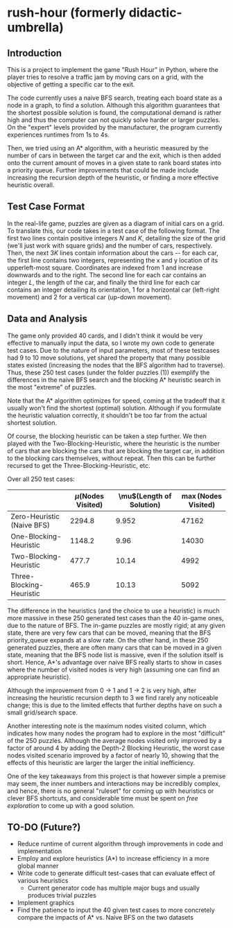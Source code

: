 # rush-hour (formerly didactic-umbrella)

## Introduction
This is a project to implement the game "Rush Hour" in Python, where the player tries to resolve a traffic jam by moving cars on a grid, with the objective of getting a specific car to the exit. 

The code currently uses a naive BFS search, treating each board state as a node in a graph, to find a solution. Although this algorithm guarantees that the shortest possible solution is found, the computational demand is rather high and thus the computer can not quickly solve harder or larger puzzles. On the "expert" levels provided by the manufacturer, the program currently experiences runtimes from 1s to 4s.

Then, we tried using an A* algorithm, with a heuristic measured by the number of cars in between the target car and the exit, which is then added onto the current amount of moves in a given state to rank board states into a priority queue. Further improvements that could be made include increasing the recursion depth of the heuristic, or finding a more effective heuristic overall.

## Test Case Format
In the real-life game, puzzles are given as a diagram of initial cars on a grid. To translate this, our code takes in a test case of the following format. The first two lines contain positive integers $N$ and $K,$ detailing the size of the grid (we'll just work with square grids) and the number of cars, respectively. Then, the next $3K$ lines contain information about the cars -- for each car, the first line contains two integers, representing the x and y location of its upperleft-most square. Coordinates are indexed from 1 and increase downwards and to the right. The second line for each car contains an integer $L,$ the length of the car, and finally the third line for each car contains an integer detailing its orientation, 1 for a horizontal car (left-right movement) and 2 for a vertical car (up-down movement).

## Data and Analysis
The game only provided 40 cards, and I didn't think it would be very effective to manually input the data, so I wrote my own code to generate test cases. Due to the nature of input parameters, most of these testcases had 9 to 10 move solutions, yet shared the property that many possible states existed (increasing the nodes that the BFS algorithm had to traverse). Thus, these 250 test cases (under the folder puzzles (1)) exemplify the differences in the naive BFS search and the blocking A* heuristic search in the most "extreme" of puzzles.

Note that the A* algorithm optimizes for speed, coming at the tradeoff that it usually won't find the shortest (optimal) solution. Although if you formulate the heuristic valuation correctly, it shouldn't be too far from the actual shortest solution.

Of course, the blocking heuristic can be taken a step further. We then played with the Two-Blocking-Heuristic, where the heuristic is the number of cars that are blocking the cars that are blocking the target car, in addition to the blocking cars themselves, without repeat. Then this can be further recursed to get the Three-Blocking-Heuristic, etc.

Over all 250 test cases:


|    | $\mu$(Nodes Visited)  | \mu$(Length of Solution) | $\max$(Nodes Visited) |
|--- | --- | --- | --- |
|Zero-Heuristic (Naive BFS) | 2294.8 | 9.952 | 47162 |
|One-Blocking-Heuristic | 1148.2 | 9.96 | 14030 |
|Two-Blocking-Heuristic | 477.7 | 10.14 | 4992 |
|Three-Blocking-Heuristic | 465.9 | 10.13 | 5092 |

The difference in the heuristics (and the choice to use a heuristic) is much more massive in these 250 generated test cases than the 40 in-game ones, due to the nature of BFS. The in-game puzzles are mostly rigid; at any given state, there are very few cars that can be moved, meaning that the BFS priority_queue expands at a slow rate. On the other hand, in these 250 generated puzzles, there are often many cars that can be moved in a given state, meaning that the BFS node list is massive, even if the solution itself is short. Hence, A*'s advantage over naive BFS really starts to show in cases where the number of visited nodes is very high (assuming one can find an appropriate heuristic).

Although the improvement from 0 -> 1 and 1 -> 2 is very high, after increasing the heuristic recursion depth to 3 we find rarely any noticeable change; this is due to the limited effects that further depths have on such a small grid/search space. 

Another interesting note is the maximum nodes visited column, which indicates how many nodes the program had to explore in the most "difficult" of the 250 puzzles. Although the average nodes visited only improved by a factor of around $4$ by adding the Depth-2 Blocking Heuristic, the worst case nodes visited scenario improved by a factor of nearly $10,$ showing that the effects of this heuristic are larger the larger the initial inefficiency.

One of the key takeaways from this project is that however simple a premise may seem, the inner numbers and interactions may be incredibly complex, and hence, there is no general "ruleset" for coming up with heuristics or clever BFS shortcuts, and considerable time must be spent on *free exploration* to come up with a good solution.

## TO-DO (Future?)
- Reduce runtime of current algorithm through improvements in code and implementation
- Employ and explore heuristics (A*) to increase efficiency in a more global manner
- Write code to generate difficult test-cases that can evaluate effect of various heuristics
  - Current generator code has multiple major bugs and usually produces trivial puzzles
- Implement graphics
- Find the patience to input the 40 given test cases to more concretely compare the impacts of A* vs. Naive BFS on the two datasets
